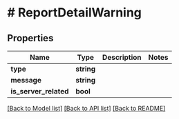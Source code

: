 # # ReportDetailWarning

## Properties

Name | Type | Description | Notes
------------ | ------------- | ------------- | -------------
**type** | **string** |  |
**message** | **string** |  |
**is_server_related** | **bool** |  |

[[Back to Model list]](../../README.md#models) [[Back to API list]](../../README.md#endpoints) [[Back to README]](../../README.md)
